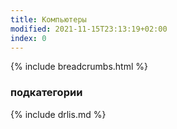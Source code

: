 ```yaml
---
title: Компьютеры
modified: 2021-11-15T23:13:19+02:00
index: 0
---
```

{% include breadcrumbs.html %}

### подкатегории
{% include drlis.md %}
